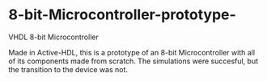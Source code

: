 # 8-bit-Microcontroller-prototype-
VHDL 8-bit Microcontroller

Made in Active-HDL, this is a prototype of an 8-bit Microcontroller with all of its components made from scratch. The simulations were succesful, but the transition to the device was not.
